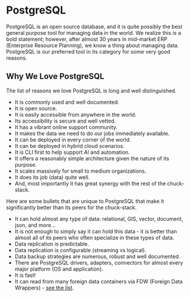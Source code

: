 # PostgreSQL

PostgreSQL is an open source database, and it is quite possibly the best general purpose tool for managing data in the world. We realize this is a bold statement; however, after almost 30 years in mid-market ERP (Enterprise Resource Planning), we know a thing about managing data. PostgreSQL is our preferred tool in its category for some very good reasons.

## Why We Love PostgreSQL

The list of reasons we love PostgreSQL is long and well distinguished.

- It is commonly used and well documented.
- It is open source.
- It is easily accessible from anywhere in the world.
- Its accessibility is secure and well vetted.
- It has a vibrant online support community.
- It makes the data we need to do our jobs immediately available.
- It can be deployed in every corner of the world.
- It can be deployed in hybrid cloud scenarios.
- It is CLI first to help support AI and automation.
- It offers a reasonably simple architecture given the nature of its purpose.
- It scales massively for small to medium organizations.
- It does its job (data) quite well.
- And, most importantly it has great synergy with the rest of the chuck-stack.

Here are some bullets that are unique to PostgreSQL that make it significantly better than its peers for the chuck-stack.

- It can hold almost any type of data: relational, GIS, vector, document, json, and more...
- It is not enough to simply say it can hold this data - it is better than almost all of its peers who often specialize in these types of data.
- Data replication is predictable.
- Data replication is configurable (streaming vs logical).
- Data backup strategies are numerous, robust and well documented.
- There are PostgreSQL drivers, adapters, connectors for almost every major platform (OS and application).
- It is fast!
- It can read from many foreign data containers via FDW (Foreign Data Wrappers) - [see the list](https://wiki.postgresql.org/wiki/Foreign_data_wrappers).
